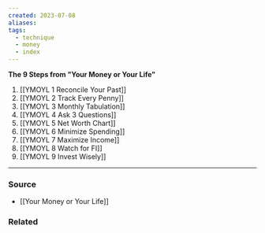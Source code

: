 ```yaml
---
created: 2023-07-08
aliases: 
tags:
  - technique
  - money
  - index
---
```

**The 9 Steps from "Your Money or Your Life"**

1. [[YMOYL 1 Reconcile Your Past]] 
2. [[YMOYL 2 Track Every Penny]] 
3. [[YMOYL 3 Monthly Tabulation]] 
4. [[YMOYL 4 Ask 3 Questions]] 
5. [[YMOYL 5 Net Worth Chart]] 
6. [[YMOYL 6 Minimize Spending]] 
7. [[YMOYL 7 Maximize Income]] 
8. [[YMOYL 8 Watch for FI]] 
9. [[YMOYL 9 Invest Wisely]] 

---

### Source
- [[Your Money or Your Life]]

### Related